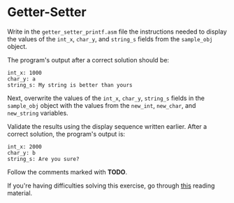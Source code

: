 # Getter-Setter

Write in the `getter_setter_printf.asm` file the instructions needed to display the values of the `int_x`, `char_y`, and `string_s` fields from the `sample_obj` object.

The program's output after a correct solution should be:

```Assembly
int_x: 1000
char_y: a
string_s: My string is better than yours
```

Next, overwrite the values of the `int_x`, `char_y`, `string_s` fields in the `sample_obj` object with the values from the `new_int`, `new_char`, and `new_string` variables.

Validate the results using the display sequence written earlier. After a correct solution, the program's output is:

```Assembly
int_x: 2000
char_y: b
string_s: Are you sure?
```

Follow the comments marked with **TODO**.

If you're having difficulties solving this exercise, go through [this](../../../reading/README.md) reading material.
